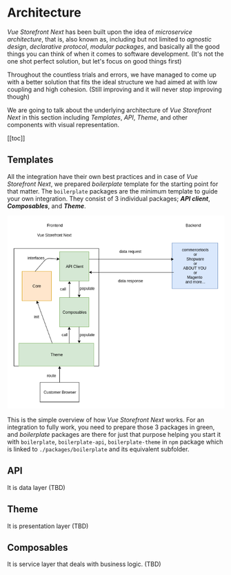 # Architecture

_Vue Storefront Next_ has been built upon the idea of _microservice architecture_, that is, also known as, including but not limited to _agnostic design_, _declarative protocol_, _modular packages_, and basically all the good things you can think of when it comes to software development. (It's not the one shot perfect solution, but let's focus on good things first)

Throughout the countless trials and errors, we have managed to come up with a better solution that fits the ideal structure we had aimed at with low coupling and high cohesion. (Still improving and it will never stop improving though)

We are going to talk about the underlying architecture of _Vue Storefront Next_ in this section including _Templates_, _API_, _Theme_, and other components with visual representation. 

[[toc]]

## Templates
All the integration have their own best practices and in case of _Vue Storefront Next_, we prepared _boilerplate_ template for the starting point for that matter. The `boilerplate` packages are the minimum template to guide your own integration. They consist of 3 individual packages; ___API client___, ___Composables___, and ___Theme___. 

![templates_d](../images/templates.png)

This is the simple overview of how _Vue Storefront Next_ works. For an integration to fully work, you need to prepare those 3 packages in green, and _boilerplate_ packages are there for just that purpose helping you start it with `boilerplate`, `boilerplate-api`, `boilerplate-theme` in `npm` package which is linked to `./packages/boilerplate` and its equivalent subfolder. 

## API
It is data layer (TBD)

## Theme
It is presentation layer (TBD)

## Composables
It is service layer that deals with business logic. (TBD)
